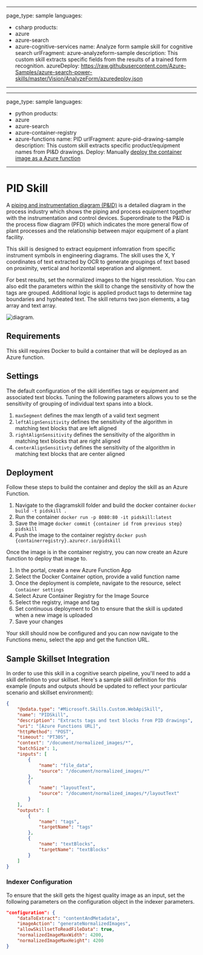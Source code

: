 
---
page_type: sample
languages:
- csharp
products:
- azure
- azure-search
- azure-cognitive-services
name: Analyze form sample skill for cognitive search
urlFragment: azure-analyzeform-sample
description: This custom skill extracts specific fields from the results of a trained form recognition.
azureDeploy: https://raw.githubusercontent.com/Azure-Samples/azure-search-power-skills/master/Vision/AnalyzeForm/azuredeploy.json
---

---
page_type: sample
languages:
- python
products:
- azure
- azure-search
- azure-container-registry
- azure-functions
name: PID 
urlFragment: azure-pid-drawing-sample
description: This custom skill extracts specific product/equipment names from PI&D drawings.
Deploy: Manually [deploy the container image as a Azure function](#deployment)
---

# PID Skill

A [piping and instrumentation diagram (P&ID)](https://en.wikipedia.org/wiki/Piping_and_instrumentation_diagram) is a detailed diagram in the process industry which shows the piping and process equipment together with the instrumentation and control devices. Superordinate to the P&ID is the process flow diagram (PFD) which indicates the more general flow of plant processes and the relationship between major equipment of a plant facility. 

This skill is designed to extract equipment infomration  from specific instrument symbols in engineering diagrams. The skill uses the X, Y coordinates of text extracted by OCR to generate groupings of text based on proximity, vertical and horizontal seperation and alignment. 

For best results, set the normalized images to the higest resolution. You can also edit the parameters within the skill to change the sensitivity of how the tags are grouped. Additional logic is applied product tags to determine tag boundaries and hypheated text. The skill returns two json elements, a tag array and text array.

![diagram](/images/custom_skill_design.png).

## Requirements

This skill requires Docker to build a container that will be deployed as an Azure function.

## Settings

The default configuration of the skill identifies tags or equipment and associated text blocks. Tuning the following parameters allows you to se the sensitivity of grouping of individual text spans into a block.

1. ```maxSegment``` defines the max length of a valid text segment
2. ```leftAlignSensitivity``` defines the sensitivity of the algorithm in matching text blocks that are left aligned
3. ```rightAlignSensitivity``` defines the sensitivity of the algorithm in matching text blocks that are right aligned
4. ```centerAlignSensitivty``` defines the sensitivity of the algorithm in matching text blocks that are center aligned

## Deployment

Follow these steps to build the container and deploy the skill as an Azure Function.


1. Navigate to the diagramskill folder and build the docker container ```docker build -t pidskill .```
2. Run the container ```docker run -p 8080:80 -it pidskill:latest```
3. Save the image ```docker commit {container id from previous step} pidskill```
4. Push the image to the container registry ```docker push {containerregistry}.azurecr.io/pidskill```

Once the image is in the container registry, you can now create an Azure function to deploy that image to.

1. In the portal, create a new Azure Function App
2. Select the Docker Container option, provide a valid function name
3. Once the deployment is complete, navigate to the resource, select ```Container settings```
4. Select Azure Container Registry for the Image Source 
5. Select the registry, image and tag
6. Set continuous deployment to On to ensure that the skill is updated when a new image is uploaded
7. Save your changes

Your skill should now be configured and you can now navigate to the Functions menu, select the app and get the function URL.




## Sample Skillset Integration

In order to use this skill in a cognitive search pipeline, you'll need to add a skill definition to your skillset.
Here's a sample skill definition for this example (inputs and outputs should be updated to reflect your particular scenario and skillset environment):

```json
{
    "@odata.type": "#Microsoft.Skills.Custom.WebApiSkill",
    "name": "PIDSkill", 
    "description": "Extracts tags and text blocks from PID drawings",
    "uri": "[Azure Functions URL]",
    "httpMethod": "POST",
    "timeout": "PT30S",
    "context": "/document/normalized_images/*",
    "batchSize": 1,
    "inputs": [
        {
            "name": "file_data",
            "source": "/document/normalized_images/*"
        },
        {
            "name": "layoutText",
            "source": "/document/normalized_images/*/layoutText"
        }
    ],
    "outputs": [
        {
            "name": "tags",
            "targetName": "tags"
        },
        {
            "name": "textBlocks",
            "targetName": "textBlocks"
        }
    ]
}
```

### Indexer Configuration

To ensure that the skill gets the higest quality image as an input, set the following parameters on the configuration object in the indexer parameters.

```json
"configuration": {
    "dataToExtract": "contentAndMetadata",
    "imageAction": "generateNormalizedImages",
    "allowSkillsetToReadFileData": true,
    "normalizedImageMaxWidth": 4200,
    "normalizedImageMaxHeight": 4200
}
```


